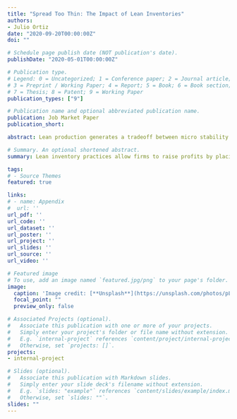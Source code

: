 ```yaml
---
title: "Spread Too Thin: The Impact of Lean Inventories"
authors:
- Julio Ortiz
date: "2020-09-20T00:00:00Z"
doi: ""

# Schedule page publish date (NOT publication's date).
publishDate: "2020-05-01T00:00:00Z"

# Publication type.
# Legend: 0 = Uncategorized; 1 = Conference paper; 2 = Journal article;
# 3 = Preprint / Working Paper; 4 = Report; 5 = Book; 6 = Book section;
# 7 = Thesis; 8 = Patent; 9 = Working Paper
publication_types: ["9"]

# Publication name and optional abbreviated publication name.
publication: Job Market Paper
publication_short: 

abstract: Lean production generates a tradeoff between micro stability and macro vulnerability. Examining public “just-in-time” (JIT) firms, I find that JIT producers experience higher sales growth and less volatility. At the same time, JIT producers are more cyclical and sensitive to natural disasters. Motivated by these facts, I build and structurally estimate a general equilibrium model in which heterogeneous firms can adopt JIT. The estimated model implies that while JIT producers enjoy a 1 percent increase in steady state firm value, an unanticipated disaster akin to the COVID-19 shock results in a 1.1 percentage point sharper output contraction relative to a counterfactual economy with less adoption. In the estimated model, previously lean businesses hoard materials and rebuild stocks of now highly valuable inventories, disrupting their production processes.

# Summary. An optional shortened abstract.
summary: Lean inventory practices allow firms to raise profits by placing fewer, more frequent orders in normal times. This strategy however, renders the economy more vulnerable to an unanticipated shock. This paper documents empirical evidence of this trade-off and quantifies it in a structurally estimated heterogeneous firms model. (Draft coming soon)

tags:
# - Source Themes
featured: true

links:
# - name: Appendix
#  url: ''
url_pdf: ''
url_code: ''
url_dataset: ''
url_poster: ''
url_project: ''
url_slides: ''
url_source: ''
url_video: ''

# Featured image
# To use, add an image named `featured.jpg/png` to your page's folder. 
image:
  caption: 'Image credit: [**Unsplash**](https://unsplash.com/photos/pLCdAaMFLTE)'
  focal_point: ""
  preview_only: false

# Associated Projects (optional).
#   Associate this publication with one or more of your projects.
#   Simply enter your project's folder or file name without extension.
#   E.g. `internal-project` references `content/project/internal-project/index.md`.
#   Otherwise, set `projects: []`.
projects:
- internal-project

# Slides (optional).
#   Associate this publication with Markdown slides.
#   Simply enter your slide deck's filename without extension.
#   E.g. `slides: "example"` references `content/slides/example/index.md`.
#   Otherwise, set `slides: ""`.
slides: ""
---
```

